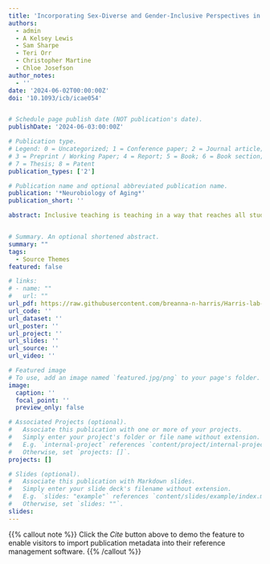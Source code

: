 ```yaml
---
title: 'Incorporating Sex-Diverse and Gender-Inclusive Perspectives in Higher Education Biology Courses'
authors:
  - admin
  - A Kelsey Lewis
  - Sam Sharpe
  - Teri Orr
  - Christopher Martine
  - Chloe Josefson
author_notes:
  - ''
date: '2024-06-02T00:00:00Z'
doi: '10.1093/icb/icae054'


# Schedule page publish date (NOT publication's date).
publishDate: '2024-06-03:00:00Z'

# Publication type.
# Legend: 0 = Uncategorized; 1 = Conference paper; 2 = Journal article;
# 3 = Preprint / Working Paper; 4 = Report; 5 = Book; 6 = Book section;
# 7 = Thesis; 8 = Patent
publication_types: ['2']

# Publication name and optional abbreviated publication name.
publication: '*Neurobiology of Aging*'
publication_short: ''

abstract: Inclusive teaching is teaching in a way that reaches all students in the classroom; this is beneficial for everyone and particularly for those with minoritized identities. Instructors play a critical role in scaffolding how students are exposed to and learn science content in the classroom. In this manuscript we discuss how biology instructors can make their classrooms more inclusive with regard to sex and gender diversity content. Many topics in biology are based on androcentric, heteronormative, and oppressive framing, even though those lenses are more reflective of our own history and culture than they are of the diversity we see in nature. Here, we summarize information presented in the SICB 2024 workshop titled "Incorporating sex diversity and gender inclusivity in biology undergraduate classrooms" and provide instructors with a) rationale for why inclusive teaching matters, b) guidance on how to challenge unscientific views and make their curricula more sex-diverse and gender inclusive, and c) practical and easy-to-implement strategies for discussing "contentious" topics in the classroom. Incorporation of this material will be beneficial for students, for science and medicine, and for accurately representing the diversity found across the tree of life.


# Summary. An optional shortened abstract.
summary: ""
tags:
  - Source Themes
featured: false

# links:
# - name: ""
#   url: ""
url_pdf: https://raw.githubusercontent.com/breanna-n-harris/Harris-lab-website/e24691e878812a1bab624422621b479edfb62c27/content/publication/Harris_etal_ICB_2024/Harris_etal_ICB_2024.pdf
url_code: ''
url_dataset: ''
url_poster: ''
url_project: ''
url_slides: ''
url_source: ''
url_video: ''

# Featured image
# To use, add an image named `featured.jpg/png` to your page's folder.
image:
  caption: ''
  focal_point: ''
  preview_only: false

# Associated Projects (optional).
#   Associate this publication with one or more of your projects.
#   Simply enter your project's folder or file name without extension.
#   E.g. `internal-project` references `content/project/internal-project/index.md`.
#   Otherwise, set `projects: []`.
projects: []

# Slides (optional).
#   Associate this publication with Markdown slides.
#   Simply enter your slide deck's filename without extension.
#   E.g. `slides: "example"` references `content/slides/example/index.md`.
#   Otherwise, set `slides: ""`.
slides:
---
```


{{% callout note %}}
Click the _Cite_ button above to demo the feature to enable visitors to import publication metadata into their reference management software.
{{% /callout %}}

